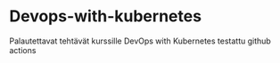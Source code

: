 # Devops-with-kubernetes
Palautettavat tehtävät kurssille DevOps with Kubernetes
testattu github actions
